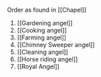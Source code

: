 Order as found in [[Chapel]]
1. [[Gardening angel]]
2. [[Cooking angel]]
3. [[Farming angel]]
4. [[Chimney Sweeper angel]]
5. [[Cleaning angel]]
6. [[Horse riding angel]]
7. [[Royal Angel]]